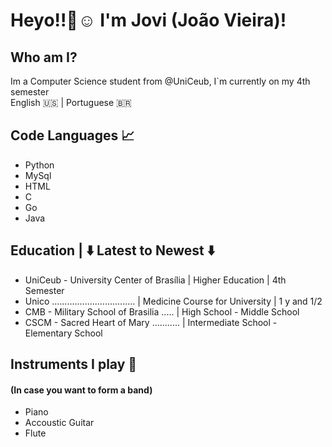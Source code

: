 
# Heyo!!👋☺️ I'm Jovi (João Vieira)! 

## Who am I?
Im a Computer Science student from @UniCeub, I`m currently on my 4th semester <br>
English :us: | Portuguese 🇧🇷

## Code Languages 📈 

* Python
* MySql
* HTML
* C
* Go
* Java

## Education | ⬇️ Latest to Newest ⬇️
*  UniCeub - University Center of Brasília | Higher Education | 4th Semester
*  Unico ................................. | Medicine Course for University | 1 y and 1/2
*  CMB - Military School of Brasilia ..... | High School - Middle School
*  CSCM - Sacred Heart of Mary ........... | Intermediate School - Elementary School

## Instruments I play 🎵
#### (In case you want to form a band)
*  Piano
*  Accoustic Guitar
*  Flute

<!--
**Joviviz/Joviviz** is a ✨ _special_ ✨ repository because its `README.md` (this file) appears on your GitHub profile.

Here are some ideas to get you started:

- 🔭 I’m currently working on ...
- 🌱 I’m currently learning ...
- 👯 I’m looking to collaborate on ...
- 🤔 I’m looking for help with ...
- 💬 Ask me about ...
- 📫 How to reach me: ...
- 😄 Pronouns: ...
- ⚡ Fun fact: ...
-->
